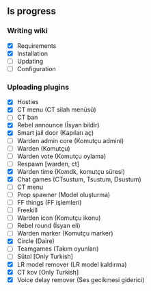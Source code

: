 ## Is progress

### Writing wiki
- [x] Requirements
- [x] Installation
- [ ] Updating
- [ ] Configuration

### Uploading plugins
- [x] Hosties
- [x] CT menu (CT silah menüsü)
- [ ] CT ban
- [x] Rebel announce (İsyan bildir)
- [x] Smart jail door (Kapıları aç)
- [ ] Warden admin core (Komutçu admini)
- [ ] Warden (Komutçu)
- [ ] Warden vote (Komutçu oylama)
- [ ] Respawn [warden, ct]
- [x] Warden time (Komdk, komutçu süresi)
- [x] Chat games (CTsustum, Tsustum, Dsustum)
- [ ] CT menu
- [ ] Prop spawner (Model oluşturma)
- [ ] FF things (FF işlemleri)
- [ ] Freekill
- [ ] Warden icon (Komutçu ikonu)
- [ ] Rebel round (İsyan eli)
- [ ] Warden marker (Komutçu marker)
- [x] Circle (Daire)
- [ ] Teamgames (Takım oyunları)
- [ ] Sütol [Only Turkish]
- [x] LR model remover (LR model kaldırma)
- [x] CT kov [Only Turkish]
- [x] Voice delay remover (Ses gecikmesi giderici)